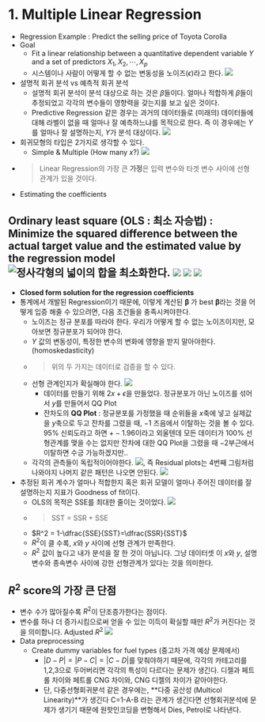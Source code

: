 # 1. Multiple Linear Regression
* Regression Example : Predict the selling price of Toyota Corolla 
* Goal
  * Fit a linear relationship between a quantitative dependent variable $Y$ and a set of predictors $X_1, X_2, \cdots, X_p$
  * 시스템이나 사람이 어떻게 할 수 없는 변동성을 노이즈($\epsilon$)라고 한다.  ![](images/2023-04-29-03-24-37.png)
* 설명적 회귀 분석 vs 예측적 회귀 분석 
  * 설명적 회귀 분석이 분석 대상으로 하는 것은 $\beta$들이다. 얼마나 적합하게 $\beta$들이 추정되었고 각각의 변수들이 영향력을 갖는지를 보고 싶은 것이다.
  * Predictive Regression 같은 경우는 과거의 데이터들로 (미래의) 데이터들에 대해 라벨이 없을 때 얼마나 잘 예측하느냐를 목적으로 한다. 즉 이 경우에는 $Y$를 얼마나 잘 설명하는지, $Y$가 분석 대상이다. ![](images/2023-04-29-03-27-55.png)
* 회귀모형의 타입은 2가지로 생각할 수 있다.
  * Simple & Multiple (How many $x$?) ![](images/2023-04-29-03-29-08.png)
* > Linear Regression의 가장 큰 **가정**은 입력 변수와 타겟 변수 사이에 선형 관계가 있을 것이다.
* Estimating the coefficients

## Ordinary least square (OLS : 최소 자승법) : Minimize the squared difference between the actual target value and the estimated value by the regression model![정사각형의 넓이의 합을 최소화한다.](images/2023-04-29-03-39-50.png) ![](images/2023-04-29-03-41-25.png) ![](images/2023-04-29-03-43-40.png) ![](images/2023-04-29-03-50-19.png)
  * **Closed form solution for the regression coefficients** 
  * 통계에서 개발된 Regression이기 때문에, 이렇게 계산된 $\boldsymbol{\beta}$ 가 best $\boldsymbol{\beta}$라는 것을 어떻게 입증 해줄 수 있으려면, 다음 조건들을 충족시켜야한다.
    * 노이즈는 정규 분포를 따라야 한다. 우리가 어떻게 할 수 없는 노이즈이지만, 모아보면 정규분포가 되어야 한다.
    * $Y$ 값의 변동성이, 특정한 변수의 변화에 영향을 받지 말아야한다. (homoskedasticity)
    * > 위의 두 가지는 데이터로 검증을 할 수 있다.
    * 선형 관계인지가 확실해야 한다. ![](images/2023-04-29-11-39-30.png)
      * 데이터를 만들기 위해 $2x+\epsilon$을 만들었다. 정규분포가 아닌 노이즈를 섞어서 $y$를 만들어서 QQ Plot 
      * 잔차도의 **QQ Plot** : 정규분포를 가정했을 때 순위들을 $x$축에 넣고 실제값을 $y$축으로 두고 잔차를 그렸을 때, $-1$ 즈음에서 이탈하는 것을 볼 수 있다. 95% 신뢰도라고 하면 $+-1.96$이라고 외울텐데 모든 데이터가 100\% 선형관계를 맺을 수는 없지만 잔차에 대한 QQ Plot을 그렸을 때 $-2$부근에서 이탈하면 수긍 가능하겠지만..
    * 각각의 관측들이 독립적이어야한다. ![](images/2023-04-29-04-37-37.png), 즉 Residual plots는 4번째 그림처럼 나와야지 나머지 같은 패턴은 나오면 안된다. ![](images/2023-04-29-11-43-25.png)
  * 추정된 회귀 계수가 얼마나 적합한지 혹은 회귀 모델이 얼마나 주어진 데이터를 잘 설명하는지 지표가 Goodness of fit이다.
    * OLS의 목적은 SSE를 최대한 줄이는 것이었다. ![](images/2023-04-29-11-54-08.png) 
    * > SST = SSR + SSE
    * $R^2 = 1-\dfrac{SSE}{SST}=\dfrac{SSR}{SST}$
    * $R^2$이 클 수록, $x$와 $y$ 사이에 선형 관계가 만족한다.
    * $R^2$ 값이 높다고 내가 분석을 잘 한 것이 아닙니다. 그냥 데이터셋 이 $x$와 $y$, 설명변수와 종속변수 사이에 강한 선형관계가 있다는 것을 의미한다.
## $R^2$ score의 가장 큰 단점
  * 변수 수가 많아질수록 $R^2$이 단조증가한다는 점이다.
  * 변수를 하나 더 증가시킴으로써 얻을 수 있는 이득이 확실할 때만 $R^2$가 커진다는 것을 의미합니다. Adjusted $R^2$ ![](images/2023-04-29-12-02-04.png)
* Data preprocessing
  * Create dummy variables for fuel types (중고차 가격 예상 문제에서)
    * $|D-P|=|P-C|=|C-D|$를 맞춰야하기 때문에, 각각의 카테고리를 1,2,3으로 두어버리면 각각의 특성이 다르다는 문제가 생긴다. 디젤과 페트롤 차이와 페트롤 CNG 차이와, CNG 디젤의 차이가 같아야한다.
    * 단, 다중선형회귀분석 같은 경우에는, **다중 공산성 (Multicol Linearity)**가 생긴다 C=1-A-B 라는 관계가 생긴다면 선형회귀분석에 문제가 생기기 때문에 원핫인코딩을 변형해서 Dies, Petrol로 나타낸다.


